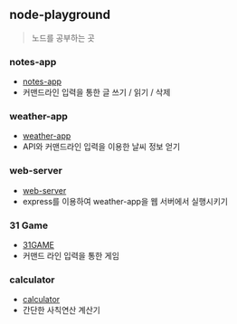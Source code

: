## node-playground

> 노드를 공부하는 곳

### notes-app
- [notes-app](./notes-app/README.md)
- 커맨드라인 입력을 통한 글 쓰기 / 읽기 / 삭제

### weather-app
- [weather-app](./weather-app/README.md)
- API와 커맨드라인 입력을 이용한 날씨 정보 얻기

### web-server
- [web-server](./web-server/README.md)
- express를 이용하여 weather-app을 웹 서버에서 실행시키기

### 31 Game
- [31GAME](./31game/README.md)
- 커맨드 라인 입력을 통한 게임

### calculator
- [calculator](./calculator/README.md)
- 간단한 사칙연산 계산기

